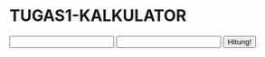 # TUGAS1-KALKULATOR
<!DOCTYPE html>
<html lang="en">
<head>
    <meta charset="UTF-8">
    <meta name="viewport" content="width=device-width, initial-scale=1.0">
    <title>TUGAS1-KALKULATOR</title>
</head>
<body>
    <input type="number" id="angka1">
    <input type="number" id="angka2">
    <button onclick="hitungtambah()">Hitung!</button>
    <br/>
    <p id="hasiloutput"></p>
    <script>
        function hitungtambah(){
            var angka1= document.getElementById('angka1').value;
            var angka2= document.getElementById('angka2').value;
            var hasil = parseInt(angka1) + parseInt(angka2);
            document.getElementById('hasiloutput').innerHTML = hasil;
        }
    </script>
</body>
</html>